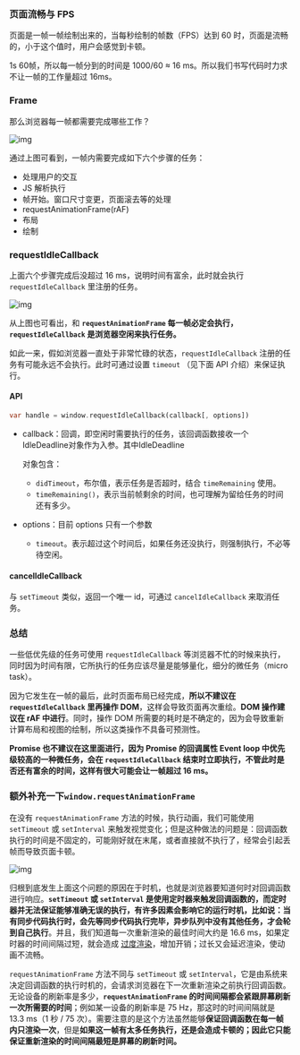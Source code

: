### 页面流畅与 FPS

页面是一帧一帧绘制出来的，当每秒绘制的帧数（FPS）达到 60 时，页面是流畅的，小于这个值时，用户会感觉到卡顿。

1s 60帧，所以每一帧分到的时间是 1000/60 ≈ 16 ms。所以我们书写代码时力求不让一帧的工作量超过 16ms。

### Frame

那么浏览器每一帧都需要完成哪些工作？

![img](https:////upload-images.jianshu.io/upload_images/3963958-432f5165ba423f57.png?imageMogr2/auto-orient/strip|imageView2/2/w/1200/format/webp)

通过上图可看到，一帧内需要完成如下六个步骤的任务：

- 处理用户的交互
- JS 解析执行
- 帧开始。窗口尺寸变更，页面滚去等的处理
- requestAnimationFrame(rAF)
- 布局
- 绘制

### requestIdleCallback

上面六个步骤完成后没超过 16 ms，说明时间有富余，此时就会执行 `requestIdleCallback` 里注册的任务。

![img](https:////upload-images.jianshu.io/upload_images/3963958-01ac3e74fd8c0acf.png?imageMogr2/auto-orient/strip|imageView2/2/w/717/format/webp)

从上图也可看出，和 **`requestAnimationFrame` 每一帧必定会执行，`requestIdleCallback` 是浏览器空闲来执行任务。**

如此一来，假如浏览器一直处于非常忙碌的状态，`requestIdleCallback` 注册的任务有可能永远不会执行。此时可通过设置 `timeout` （见下面 API 介绍）来保证执行。

#### API

```dart
var handle = window.requestIdleCallback(callback[, options])
```

- callback：回调，即空闲时需要执行的任务，该回调函数接收一个IdleDeadline对象作为入参。其中IdleDeadline

  对象包含：

  - `didTimeout`，布尔值，表示任务是否超时，结合 `timeRemaining` 使用。
  - `timeRemaining()`，表示当前帧剩余的时间，也可理解为留给任务的时间还有多少。

- options：目前 options 只有一个参数

  - `timeout`。表示超过这个时间后，如果任务还没执行，则强制执行，不必等待空闲。

#### cancelIdleCallback

与 `setTimeout` 类似，返回一个唯一 id，可通过 `cancelIdleCallback` 来取消任务。

### 总结

一些低优先级的任务可使用 `requestIdleCallback` 等浏览器不忙的时候来执行，同时因为时间有限，它所执行的任务应该尽量是能够量化，细分的微任务（micro task）。

因为它发生在一帧的最后，此时页面布局已经完成，**所以不建议在 `requestIdleCallback` 里再操作 DOM**，这样会导致页面再次重绘。**DOM 操作建议在 rAF 中进行**。同时，操作 DOM 所需要的耗时是不确定的，因为会导致重新计算布局和视图的绘制，所以这类操作不具备可预测性。

**Promise 也不建议在这里面进行，因为 Promise 的回调属性 Event loop 中优先级较高的一种微任务，会在 `requestIdleCallback` 结束时立即执行，不管此时是否还有富余的时间，这样有很大可能会让一帧超过 16 ms。**



### 额外补充一下`window.requestAnimationFrame`

在没有 `requestAnimationFrame` 方法的时候，执行动画，我们可能使用 `setTimeout` 或 `setInterval` 来触发视觉变化；但是这种做法的问题是：回调函数执行的时间是不固定的，可能刚好就在末尾，或者直接就不执行了，经常会引起丢帧而导致页面卡顿。

![img](https:////upload-images.jianshu.io/upload_images/3963958-634e481776dbd2f4.jpg?imageMogr2/auto-orient/strip|imageView2/2/w/720/format/webp)



归根到底发生上面这个问题的原因在于时机，也就是浏览器要知道何时对回调函数进行响应。**`setTimeout` 或 `setInterval` 是使用定时器来触发回调函数的，而定时器并无法保证能够准确无误的执行，有许多因素会影响它的运行时机，比如说：当有同步代码执行时，会先等同步代码执行完毕，异步队列中没有其他任务，才会轮到自己执行**。并且，我们知道每一次重新渲染的最佳时间大约是 16.6 ms，如果定时器的时间间隔过短，就会造成 [过度渲染](https://links.jianshu.com/go?to=https%3A%2F%2Flink.zhihu.com%2F%3Ftarget%3Dhttps%3A%2F%2Fwww.zhangxinxu.com%2Fwordpress%2F2013%2F09%2Fcss3-animation-requestanimationframe-tween-%E5%8A%A8%E7%94%BB%E7%AE%97%E6%B3%95%2F)，增加开销；过长又会延迟渲染，使动画不流畅。

`requestAnimationFrame` 方法不同与 `setTimeout` 或 `setInterval`，它是由系统来决定回调函数的执行时机的，会请求浏览器在下一次重新渲染之前执行回调函数。无论设备的刷新率是多少，**`requestAnimationFrame` 的时间间隔都会紧跟屏幕刷新一次所需要的时间**；例如某一设备的刷新率是 75 Hz，那这时的时间间隔就是 13.3 ms（1 秒 / 75 次）。需要注意的是这个方法虽然能够**保证回调函数在每一帧内只渲染一次**，但是**如果这一帧有太多任务执行，还是会造成卡顿的；因此它只能保证重新渲染的时间间隔最短是屏幕的刷新时间。**

